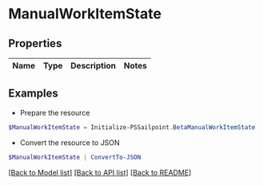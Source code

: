 # ManualWorkItemState
## Properties

Name | Type | Description | Notes
------------ | ------------- | ------------- | -------------

## Examples

- Prepare the resource
```powershell
$ManualWorkItemState = Initialize-PSSailpoint.BetaManualWorkItemState 
```

- Convert the resource to JSON
```powershell
$ManualWorkItemState | ConvertTo-JSON
```

[[Back to Model list]](../README.md#documentation-for-models) [[Back to API list]](../README.md#documentation-for-api-endpoints) [[Back to README]](../README.md)

